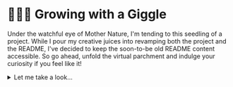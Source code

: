 # 🚧💧🌱 Growing with a Giggle
Under the watchful eye of Mother Nature, I'm tending to this seedling of a project. While I pour my creative juices into revamping both the project and the README, I've decided to keep the soon-to-be old README content accessible. So go ahead, unfold the virtual parchment and indulge your curiosity if you feel like it! 

<details>
  <summary>Let me take a look...</summary>
	
## Table of Contents

>*(This is an ongoing Project, so bugs and feature changes are expected)*

- [Description](#description)
- [Features](#features)
- [How to use the Project](#how-to-use-the-project)
- [Demo](#demo)
- [Prerequisits](#prerequisits)
- [Installation](#installation)
- [License](#license)

<br>

___

## Description 

<br>

 A markdown-based recipe application (some syntax inspired by [Cooklang](https://github.com/cooklang/cooklang-ts)) that tries to tone-down recipe management to the absolute essential by being focused on text files, allowing for all the modern interactivity we're used to and other advanced features, while making use of a clean and pleasant user interface (I hope!) to manage your personal recipe database. 
 Some highlights from this management approach are:
 - Markdown is portable,  platform independent and future proof;
 - The text-based recognition syntax is easy to get a handle of so the base file is kept as human-readable as possible;
 - Note-down a recipe anywhere! Just open any text editor, anywhere, note it using the syntax and import it to the application at a later date;
 - The recipe information can be saved as a file and managed locally, avoiding databases (as of now the application still uses the `localStorage`);

The project makes use of HTML, SCSS and JavaScript using the MVC architecture. The used bundler is Vite.

<br>

___

## Features

>*Updated as development progresses*

<br>

- [x] Ingredients extraction
- [x] Quantities extraction
- [x] Units extraction
- [x] Cookware extraction
- [x] Basic Steps recognition
- [x] Basic Rendering on Preview Mode
- [x] Preview/Edit Mode Switching
- [x] Save recipe to `localStorage` and render the bookmark
- [x] Render bookmark
- [x] Restrict similar recipe titles and recognise changes made to an already existing recipe
- [ ] Re-render saved changes
- [ ] Implement a 'Neumorphic' application design **[ONGOING]**
- [ ] Implement a Metadata block recognition (servings, recipe type, preparation time, cooking time, nutritional information, image links, more?)
- [ ] If metadata block has multiple images associate a gallery to the recipe
- [ ] Time recognition and extraction
- [ ] Servings conversion feature
- [ ] 'Cook Along' feature
- [ ] Syntax highlighting to distinguish between plain text and
	- [ ] Ingredients
	- [ ] Cookware
	- [ ] Input time
- [ ] Checkable ingredients list and steps
- [ ] Implement two viewing options for ingredients
	- [ ] Show ingredients' quantity and units on hover
	- [ ] Show ingredients' quantity and units on the step text by default. Hovering shows modal with recipes containing the same ingredient
- [ ] 'Search and show recipes by ingredient' when clicking an ingredient
- [ ] Handle database locally instead of using the `localStorage`

<br>

___

## How to Use the Project?

>*Updated as development progresses*

<br>

- To enter an ingredient use `@ingredient`for a single worded ingredient or `@long ingredient_` for multiple words ingredients. 
>**EXAMPLE:** Slice an @apple and use @soft butter_ to cook.
	
- To enter a unit-less quantity for that ingredient use `@ingredient_(Num)` or `@long ingredient_(Num)`
>**EXAMPLE:** Slice @apple_(6) and use @soft butter_(1) to cook. 

- To enter a quantity with units associated to it use `@ingredient_(Num&Unit)` or `@long ingredient_(Num&Unit)`
>**EXAMPLE:** Slice @apple_(500&grams) and use @soft butter_(150&grams) to cook. 

- To identify any cookware use `#cookware` or `#long cookware_`
>**EXAMPLE:** Slice @apple_(500&grams) and use @soft butter_(150&grams). Cook it on and #oven using an #iron skillet_ 

- Each `\n` (line break) is considered a step. Simply press 'ENTER' to go to a new line and add a new step.
>**EXAMPLE:**<br>
>Slice @apple_(500&grams) and use @soft butter_(150&grams). *(STEP 1)* <br>
>Cook it on and #oven using an #iron skillet_ *STEP 2)*

<br>

___

<br>

## Demo

Live view by clicking the badge: [![Netlify Status](https://api.netlify.com/api/v1/badges/7ffa5621-f971-4a83-8647-fcc6df6f9366/deploy-status)](https://markdown-recipe-app.netlify.app)

You can also clone the project and open it in localhost 😄

<br>

___

## Prerequisits

<br>

Before cloning/forking this project, make sure you have the following tools installed:
- [Git](https://git-scm.com/downloads)
- [NodeJS](https://nodejs.org/en/download/)

<br>

___

## Installation

<br>

1.  Fork the project
2.  Clone the project
3.  Follow the instructions in the console
4.  Navigate to the project directory `cd markdown-recipe-app`
5.  Install the dependencies `npm install`
6.  Run the project `npm run dev`

<br>

___

## License

MIT

  This is the previous version of the README.
  Lorem ipsum dolor sit amet, consectetur adipiscing elit.
  ...
  
</details>
